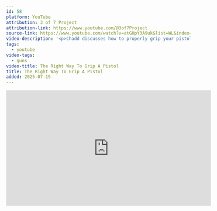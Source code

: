 ```yaml
---
id: 58
platform: YouTube
attribution: 3 of 7 Project
attribution-link: https://www.youtube.com/@3of7Project
source-link: https://www.youtube.com/watch?v=atGHpY3A9uk&list=WL&index=208
video-description: '<p>Chadd discusses how to properly grip your pistol. What do you think of these tips?</p><p>Thank you for supporting Three of Seven Project at:   / threeofseven  </p><p>Three of Seven Project Store: <a href="https://3of7projectstore.com">https://3of7projectstore.com</a></p><p>Nuff Said</p>'
tags:
  - youtube
video-tags:
  - guns
video-title: The Right Way To Grip A Pistol
title: The Right Way To Grip A Pistol
added: 2025-07-19
---
```


<iframe width="560" height="315" src="https://www.youtube-nocookie.com/embed/atGHpY3A9uk?si=D7Q_Zxa1nEONn8a3" title="YouTube video player" frameborder="0" allow="accelerometer; autoplay; clipboard-write; encrypted-media; gyroscope; picture-in-picture; web-share" referrerpolicy="strict-origin-when-cross-origin" allowfullscreen></iframe>
